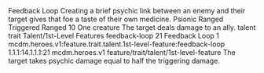 <ability>
  <name>Feedback Loop</name>
  <flavor>Creating a brief psychic link between an enemy and their target gives that foe a taste of their own medicine.</flavor>
  <keywords>
    <keyword>Psionic</keyword>
    <keyword>Ranged</keyword>
  </keywords>
  <type>Triggered</type>
  <distance>Ranged 10</distance>
  <target>One creature</target>
  <trigger>The target deals damage to an ally.</trigger>
  <metadata>
    <class>talent</class>
    <feature_type>trait</feature_type>
    <file_dpath>Talent/1st-Level Features</file_dpath>
    <item_id>feedback-loop</item_id>
    <item_index>21</item_index>
    <item_name>Feedback Loop</item_name>
    <level>1</level>
    <scc>mcdm.heroes.v1:feature.trait.talent.1st-level-feature:feedback-loop</scc>
    <scdc>1.1.1:14.1.1.1:21</scdc>
    <source>mcdm.heroes.v1</source>
    <type>feature/trait/talent/1st-level-feature</type>
  </metadata>
  <effects>
    <effect type="mundane">The target takes psychic damage equal to half the triggering damage.</effect>
  </effects>
</ability>
